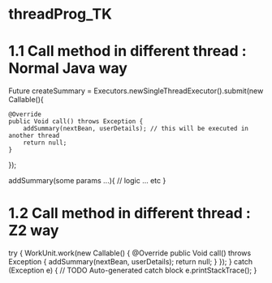 # threadProg_TK

# 1.1 Call method in different thread : Normal Java way



Future<Void> createSummary = Executors.newSingleThreadExecutor().submit(new Callable<Void>(){

	@Override
	public Void call() throws Exception {
		addSummary(nextBean, userDetails); // this will be executed in another thread
		return null;
	}
});
          
 
addSummary(some params ...){
	// logic ... etc
}	
# 1.2 Call method in different thread : Z2 way 

try {
WorkUnit.work(new Callable<Void>() {
	@Override
	public Void call() throws Exception {
		addSummary(nextBean, userDetails);
		return null;
	}
	});
} catch (Exception e) {
	// TODO Auto-generated catch block
	e.printStackTrace();
}
